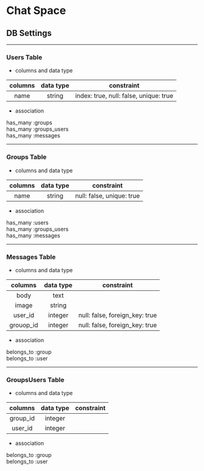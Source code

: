 # Chat Space
## DB Settings

***

### Users Table

- columns and data type

| columns | data type | constraint |
|:-------:|:---------:|:----------:|
| name | string | index: true, null: false, unique: true |

- association

has_many :groups  
has_many :groups_users  
has_many :messages

***

### Groups Table

- columns and data type

| columns | data type | constraint |
|:-------:|:---------:|:----------:|
| name | string | null: false, unique: true |

- association

has_many :users  
has_many :groups_users  
has_many :messages

***

### Messages Table

- columns and data type

| columns | data type | constraint |
|:-------:|:---------:|:----------:|
| body | text ||
| image | string ||
| user_id | integer | null: false, foreign_key: true |
| grouop_id | integer | null: false, foreign_key: true |

- association

belongs_to :group  
belongs_to :user  

***

### GroupsUsers Table

- columns and data type

| columns | data type | constraint |
|:-------:|:---------:|:----------:|
| group_id | integer |
| user_id | integer |

- association

belongs_to :group  
belongs_to :user



